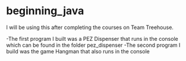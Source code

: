 # beginning_java
I will be using this after completing the courses on Team Treehouse.

-The first program I built was a PEZ Dispenser that runs in the console which can be found in the folder pez_dispenser
-The second program I build was the game Hangman that also runs in the console
